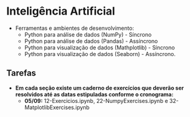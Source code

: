 # Inteligência Artificial
* Ferramentas e ambientes de desenvolvimento: 
  * Python para análise de dados (NumPy) - Síncrono 
  * Python para análise de dados (Pandas) - Assíncrono
  * Python para visualização de dados (Mathplotlib) - Síncrono
  * Python para visualização de dados (Seaborn) - Assíncrono.

## Tarefas
* **Em cada seção existe um caderno de exercícios que deverão ser resolvidos até as datas estipuladas conforme o cronograma:**
  * **05/09:** 12-Exercicios.ipynb, 22-NumpyExercises.ipynb e 32-MatplotlibExercises.ipynb 

